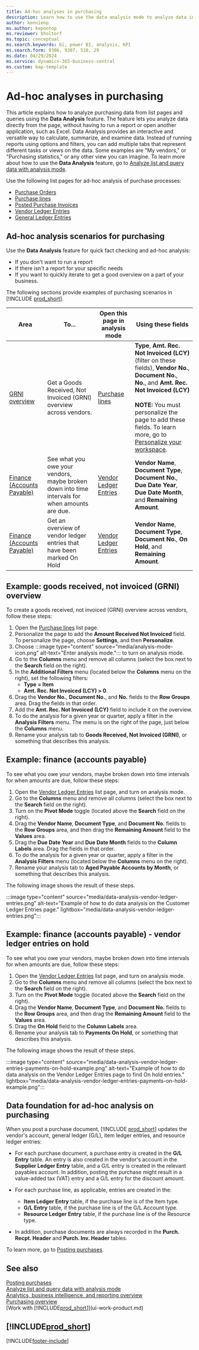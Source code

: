 ```yaml
---
title: Ad-hoc analyses in purchasing
description: Learn how to use the data analysis mode to analyze data in purchasing.
author: kennienp
ms.author: kepontop
ms.reviewer: bholtorf
ms.topic: conceptual
ms.search.keywords: bi, power BI, analysis, KPI
ms.search.form: 9306, 9307, 518, 29
ms.date: 04/29/2024
ms.service: dynamics-365-business-central
ms.custom: bap-template
---
```


# Ad-hoc analyses in purchasing

This article explains how to analyze purchasing data from list pages and queries using the **Data Analysis** feature. The feature lets you analyze data directly from the page, without having to run a report or open another application, such as Excel. Data Analysis provides an interactive and versatile way to calculate, summarize, and examine data. Instead of running reports using options and filters, you can add multiple tabs that represent different tasks or views on the data. Some examples are "My vendors," or "Purchasing statistics," or any other view you can imagine. To learn more about how to use the **Data Analysis** feature, go to [Analyze list and query data with analysis mode](analysis-mode.md).

Use the following list pages for ad-hoc analysis of purchase processes:

- [Purchase Orders](https://businesscentral.dynamics.com/?page=9307&layout=analysis)
- [Purchase lines](https://businesscentral.dynamics.com/?page=518&layout=analysis)
- [Posted Purchase Invoices](https://businesscentral.dynamics.com/?page=146&layout=analysis)
- [Vendor Ledger Entries](https://businesscentral.dynamics.com/?page=29&layout=analysis)
- [General Ledger Entries](https://businesscentral.dynamics.com/?page=20&layout=analysis)

## Ad-hoc analysis scenarios for purchasing

Use the **Data Analysis** feature for quick fact checking and ad-hoc analysis:

- If you don't want to run a report
- If there isn't a report for your specific needs
- If you want to quickly iterate to get a good overview on a part of your business.

The following sections provide examples of purchasing scenarios in [!INCLUDE [prod_short](includes/prod_short.md)].

| Area | To... | Open this page in analysis mode | Using these fields |
| ---- | ----- | ------------------------------- |------------------- |
| [GRNI overview](#example-goods-received-not-invoiced-grni-overview) | Get a Goods Received, Not Invoiced (GRNI) overview across vendors. | [Purchase lines](https://businesscentral.dynamics.com/?page=518&layout=analysis) | **Type**, **Amt. Rec. Not Invoiced (LCY)** (filter on these fields), **Vendor No.**, **Document No.**, **No.**, and **Amt. Rec. Not Invoiced (LCY)** <br><br> **NOTE:** You must personalize the page to add these fields. To learn more, go to [Personalize your workspace](ui-personalization-user.md). | 
| [Finance (Accounts Payable)](#example-finance-accounts-payable) | See what you owe your vendors, maybe broken down into time intervals for when amounts are due. | [Vendor Ledger Entries](https://businesscentral.dynamics.com/?page=29&layout=analysis) | **Vendor Name**, **Document Type**, **Document No.**, **Due Date Year**, **Due Date Month**, and **Remaining Amount**. |
| [Finance (Accounts Payable)](#example-finance-accounts-payable---vendor-ledger-entries-on-hold) | Get an overview of vendor ledger entries that have been marked On Hold | [Vendor Ledger Entries](https://businesscentral.dynamics.com/?page=29&layout=analysis) | **Vendor Name**, **Document Type**, **Document No.**, **On Hold**, and **Remaining Amount**. |


## Example: goods received, not invoiced (GRNI) overview

To create a goods received, not invoiced (GRNI) overview across vendors, follow these steps:

1. Open the [Purchase lines](https://businesscentral.dynamics.com/?page=518) list page.
1. Personalize the page to add the **Amount Received Not Invoiced** field. To personalize the page, choose **Settings**, and then **Personalize**.
1. Choose :::image type="content" source="media/analysis-mode-icon.png" alt-text="Enter analysis mode."::: to turn on analysis mode.
1. Go to the **Columns** menu and remove all columns (select the box next to the **Search** field on the right).
1. In the **Additional Filters** menu (located below the **Columns** menu on the right), set the following filters:
    - **Type = Item**
    - **Amt. Rec. Not Invoiced (LCY) > 0**. 
1. Drag the **Vendor No.**, **Document No.**, and **No.** fields to the **Row Groups** area. Drag the fields in that order.
1. Add the **Amt. Rec. Not Invoiced (LCY)** field to include it on the overview.
1. To do the analysis for a given year or quarter, apply a filter in the **Analysis Filters** menu. The menu is on the right of the page, just below the **Columns** menu.
1. Rename your analysis tab to **Goods Received, Not Invoiced (GRNI)**, or something that describes this analysis.

## Example: finance (accounts payable)

To see what you owe your vendors, maybe broken down into time intervals for when amounts are due, follow these steps:

1. Open the [Vendor Ledger Entries](https://businesscentral.dynamics.com/?page=29&layout=analysis) list page, and turn on analysis mode.
1. Go to the **Columns** menu and remove all columns (select the box next to the **Search** field on the right).
1. Turn on the **Pivot Mode** toggle (located above the **Search** field on the right).
1. Drag the **Vendor Name**, **Document Type**, and **Document No.** fields to the **Row Groups** area, and then drag the **Remaining Amount** field to the **Values** area.
1. Drag the **Due Date Year** and **Due Date Month** fields to the **Column Labels** area. Drag the fields in that order.
1. To do the analysis for a given year or quarter, apply a filter in the **Analysis Filters** menu (located below the **Columns** menu on the right).
1. Rename your analysis tab to **Aged Payable Accounts by Month**, or something that describes this analysis.

The following image shows the result of these steps.

:::image type="content" source="media/data-analysis-vendor-ledger-entries.png" alt-text="Example of how to do data analysis on the Customer Ledger Entries page." lightbox="media/data-analysis-vendor-ledger-entries.png":::

## Example: finance (accounts payable) - vendor ledger entries on hold

To see what you owe your vendors, maybe broken down into time intervals for when amounts are due, follow these steps:

1. Open the [Vendor Ledger Entries](https://businesscentral.dynamics.com/?page=29&layout=analysis) list page, and turn on analysis mode.
1. Go to the **Columns** menu and remove all columns (select the box next to the **Search** field on the right).
1. Turn on the **Pivot Mode** toggle (located above the **Search** field on the right).
1. Drag the **Vendor Name**, **Document Type**, and **Document No.** fields to the **Row Groups** area, and then drag the **Remaining Amount** field to the **Values** area.
1. Drag the **On Hold** field to the **Column Labels** area.
1. Rename your analysis tab to **Payments On Hold**, or something that describes this analysis.

The following image shows the result of these steps.

:::image type="content" source="media/data-analysis-vendor-ledger-entries-payments-on-hold-example.png" alt-text="Example of how to do data analysis on the Vendor Ledger Entries page to find On hold entries." lightbox="media/data-analysis-vendor-ledger-entries-payments-on-hold-example.png":::


## Data foundation for ad-hoc analysis on purchasing

When you post a purchase document, [!INCLUDE [prod_short](includes/prod_short.md)] updates the vendor's account, general ledger (G/L), item ledger entries, and resource ledger entries:

- For each purchase document, a purchase entry is created in the **G/L Entry** table. An entry is also created in the vendor's account in the **Supplier Ledger Entry** table, and a G/L entry is created in the relevant payables account. In addition, posting the purchase might result in a value-added tax (VAT) entry and a G/L entry for the discount amount.

- For each purchase line, as applicable, entries are created in the:
  - **Item Ledger Entry** table, if the purchase line is of the Item type.
  - **G/L Entry** table, if the purchase line is of the G/L Account type.
  - **Resource Ledger Entry** table, if the purchase line is of the Resource type.
- In addition, purchase documents are always recorded in the **Purch. Recpt. Header** and **Purch. Inv. Header** tables.

To learn more, go to [Posting purchases](purchasing-how-record-purchases.md#posting-purchases).

## See also

[Posting purchases](purchasing-how-record-purchases.md#posting-purchases)  
[Analyze list and query data with analysis mode](analysis-mode.md)  
[Analytics, business intelligence, and reporting overview](reports-bi-reporting.md)  
[Purchasing overview](purchasing-manage-purchasing.md)  
[Work with [!INCLUDE[prod_short](includes/prod_short.md)]](ui-work-product.md)  

## [!INCLUDE[prod_short](includes/free_trial_md.md)]  

[!INCLUDE[footer-include](includes/footer-banner.md)]